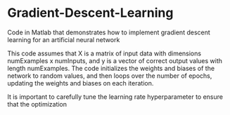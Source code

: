# Gradient-Descent-Learning

Code in Matlab that demonstrates how to implement gradient descent learning for an artificial neural network

This code assumes that X is a matrix of input data with dimensions numExamples x numInputs, and y is a vector 
of correct output values with length numExamples. The code initializes the weights and biases of the network 
to random values, and then loops over the number of epochs, updating the weights and biases on each iteration.

It is important to carefully tune the learning rate hyperparameter to ensure that the optimization